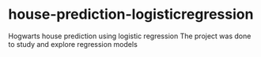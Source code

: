 # house-prediction-logisticregression
Hogwarts house prediction using logistic regression
The project was done to study and explore regression models
